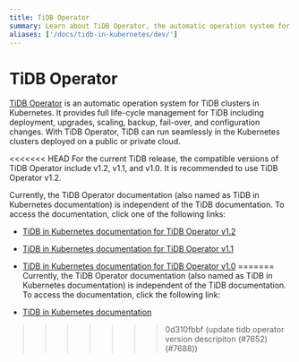 ```yaml
---
title: TiDB Operator
summary: Learn about TiDB Operator, the automatic operation system for TiDB clusters in Kubernetes.
aliases: ['/docs/tidb-in-kubernetes/dev/']
---
```


# TiDB Operator

[TiDB Operator](https://github.com/pingcap/tidb-operator) is an automatic operation system for TiDB clusters in Kubernetes. It provides full life-cycle management for TiDB including deployment, upgrades, scaling, backup, fail-over, and configuration changes. With TiDB Operator, TiDB can run seamlessly in the Kubernetes clusters deployed on a public or private cloud.

<<<<<<< HEAD
For the current TiDB release, the compatible versions of TiDB Operator include v1.2, v1.1, and v1.0. It is recommended to use TiDB Operator v1.2.

Currently, the TiDB Operator documentation (also named as TiDB in Kubernetes documentation) is independent of the TiDB documentation. To access the documentation, click one of the following links:

- [TiDB in Kubernetes documentation for TiDB Operator v1.2](https://docs.pingcap.com/tidb-in-kubernetes/v1.2/)
- [TiDB in Kubernetes documentation for TiDB Operator v1.1](https://docs.pingcap.com/tidb-in-kubernetes/v1.1/)
- [TiDB in Kubernetes documentation for TiDB Operator v1.0](https://docs.pingcap.com/tidb-in-kubernetes/v1.0/)
=======
Currently, the TiDB Operator documentation (also named as TiDB in Kubernetes documentation) is independent of the TiDB documentation. To access the documentation, click the following link:

- [TiDB in Kubernetes documentation](https://docs.pingcap.com/tidb-in-kubernetes/stable/)
>>>>>>> 0d310fbbf (update tidb operator version descripiton (#7652) (#7688))
